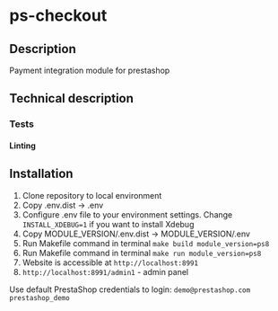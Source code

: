 # ps-checkout

## Description

Payment integration module for prestashop 

## Technical description
 
### Tests

#### Linting

## Installation

1. Clone repository to local environment
2. Copy .env.dist -> .env
3. Configure .env file to your environment settings. Change `INSTALL_XDEBUG=1` if you want to install Xdebug
4. Copy MODULE_VERSION/.env.dist -> MODULE_VERSION/.env
5. Run Makefile command in terminal `make build module_version=ps8`
6. Run Makefile command in terminal `make run module_version=ps8`
7. Website is accessible at `http://localhost:8991`
8. `http://localhost:8991/admin1` - admin panel

Use default PrestaShop credentials to login:
    `demo@prestashop.com`
    `prestashop_demo`